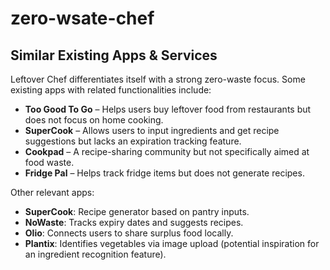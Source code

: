 # zero-wsate-chef
## Similar Existing Apps & Services
Leftover Chef differentiates itself with a strong zero-waste focus. Some existing apps with related functionalities include:
- **Too Good To Go** – Helps users buy leftover food from restaurants but does not focus on home cooking.
- **SuperCook** – Allows users to input ingredients and get recipe suggestions but lacks an expiration tracking feature.
- **Cookpad** – A recipe-sharing community but not specifically aimed at food waste.
- **Fridge Pal** – Helps track fridge items but does not generate recipes.

Other relevant apps:
- **SuperCook**: Recipe generator based on pantry inputs.
- **NoWaste**: Tracks expiry dates and suggests recipes.
- **Olio**: Connects users to share surplus food locally.
- **Plantix**: Identifies vegetables via image upload (potential inspiration for an ingredient recognition feature).